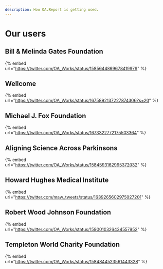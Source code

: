 ```yaml
---
description: How OA.Report is getting used.
---
```


# Our users

## Bill & Melinda Gates Foundation

{% embed url="https://twitter.com/OA_Works/status/1585644869678419979" %}

## Wellcome

{% embed url="https://twitter.com/OA_Works/status/1675892137227874306?s=20" %}

## Michael J. Fox Foundation

{% embed url="https://twitter.com/OA_Works/status/1673322772175503364" %}

## Aligning Science Across Parkinsons

{% embed url="https://twitter.com/OA_Works/status/1584593162995372032" %}

## Howard Hughes Medical Institute

{% embed url="https://twitter.com/maw_tweets/status/1639265602975027201" %}

## Robert Wood Johnson Foundation

{% embed url="https://twitter.com/OA_Works/status/1590010326434557952" %}

## Templeton World Charity Foundation

{% embed url="https://twitter.com/OA_Works/status/1584844523561443328" %}
